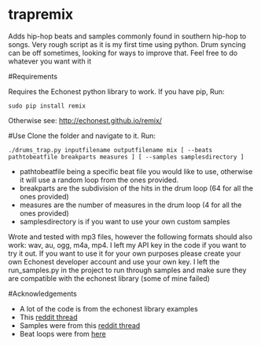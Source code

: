 trapremix
=========

Adds hip-hop beats and samples commonly found in southern hip-hop to songs. Very rough script as it is my first time using python. Drum syncing can be off sometimes, looking for ways to improve that. Feel free to do whatever you want with it


#Requirements

Requires the Echonest python library to work. If you have pip, Run:
```
sudo pip install remix
```

Otherwise see: http://echonest.github.io/remix/

#Use
Clone the folder and navigate to it. 
Run:
```
./drums_trap.py inputfilename outputfilename mix [ --beats pathtobeatfile breakparts measures ] [ --samples samplesdirectory ] 
```
- pathtobeatfile being a specific beat file you would like to use, otherwise it will use a random loop from the ones provided.
- breakparts are the subdivision of the hits in the drum loop (64 for all the ones provided)
- measures are the number of measures in the drum loop (4 for all the ones provided)
- samplesdirectory is if you want to use your own custom samples

Wrote and tested with mp3 files, however the following formats should also work:
wav, au, ogg, m4a, mp4. I left my API key in the code if you want to try it out. If you want to use it for your own purposes please create your own Echonest developer account and use your own key. 
I left the run_samples.py in the project to run through samples and make sure they are compatible with the echonest library (some of mine failed)

#Acknowledgements
- A lot of the code is from the echonest library examples
- This [reddit thread](http://www.reddit.com/r/hiphopheads/comments/1vxdag/guys_i_need_a_favor/)
- Samples were from this [reddit thread](http://www.reddit.com/r/DJs/comments/1vhaez/sample_pack_not_sure_if_anyone_is_interested_but/)
- Beat loops were from [here](http://www.stayonbeat.com/2013/11/16/free-trap-drum-loops/)

